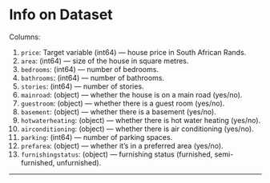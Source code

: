 # Info on Dataset

Columns:

1. `price`: Target variable (int64) — house price in South African Rands.
2. `area`: (int64) — size of the house in square metres.
3. `bedrooms`: (int64) — number of bedrooms.
4. `bathrooms`: (int64) — number of bathrooms.
5. `stories`: (int64) — number of stories.
6. `mainroad`: (object) — whether the house is on a main road (yes/no).
7. `guestroom`: (object) — whether there is a guest room (yes/no).
8. `basement`: (object) — whether there is a basement (yes/no).
9. `hotwaterheating`: (object) — whether there is hot water heating (yes/no).
10. `airconditioning`: (object) — whether there is air conditioning (yes/no).
11. `parking`: (int64) — number of parking spaces.
12. `prefarea`: (object) — whether it’s in a preferred area (yes/no).
13. `furnishingstatus`: (object) — furnishing status (furnished, semi-furnished, unfurnished).

---
